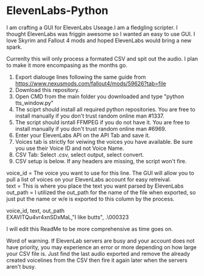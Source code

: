 # ElevenLabs-Python
I am crafting a GUI for ElevenLabs Useage.I am a fledgling scripter. I thought ElevenLabs was friggin awesome so I wanted an easy to use GUI. I love Skyrim and Fallout 4 mods and hoped ElevenLabs would bring a new spark.

Currenlty this will only process a formated CSV and spit out the audio. I plan to make it more encompasing as the months go.

1. Export dialouge lines following the same guide from https://www.nexusmods.com/fallout4/mods/59626?tab=file
2. Download this repository.
3. Open CMD from the main folder you downloaded and type "python tts_window.py"
4. The sciprt should install all required python repositories. You are free to install manually if you don't trust random online man #1337.
5. The script should isntall FFMPEG if you do not have it. You are free to install manually if you don't trust random online man #6969.
6. Enter your ElevenLabs API on the API Tab and save it.
7. Voices tab is strictly for veiwing the voices you have available. Be sure you use their Voice ID and not Voice Name.
8. CSV Tab: Select .csv, select output, select convert.
9. CSV setup is below. If any headers are missing, the script won't fire.

voice_id = The voice you want to use for this line. The GUI will allow you to pull a list of voices on your ElevenLabs account for easy retreival. <br>
text = This is where you place the text you want parsed by ElevenLabs<br>
out_path = I utilized the out_path for the name of the file when exported, so just put the name or w/e is exported to this column by the process.<br>

voice_id, text, out_path<br>
EXAVITQu4vr4xnSDxMaL,"I like butts", .\000323

I will edit this ReadMe to be more comprehensive as time goes on.


Word of warning. If ElevenLab servers are busy and your account does not have priority, you may experience an error or more depending on how large your CSV file is. Just find the last audio exported and remove the already created voicelines from the CSV then fire it again later when the servers aren't busy.
